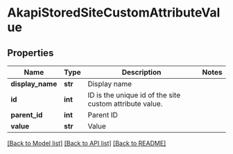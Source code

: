 # AkapiStoredSiteCustomAttributeValue

## Properties
Name | Type | Description | Notes
------------ | ------------- | ------------- | -------------
**display_name** | **str** | Display name | 
**id** | **int** | ID is the unique id of the site custom attribute value. | 
**parent_id** | **int** | Parent ID | 
**value** | **str** | Value | 

[[Back to Model list]](../README.md#documentation-for-models) [[Back to API list]](../README.md#documentation-for-api-endpoints) [[Back to README]](../README.md)

